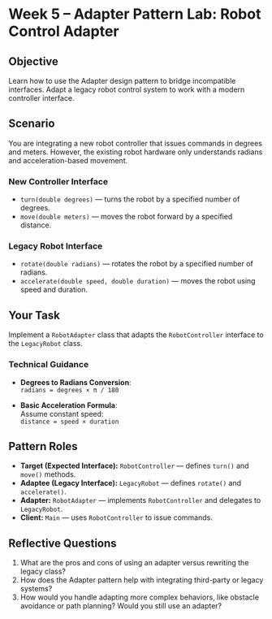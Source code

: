 # Week 5 – Adapter Pattern Lab: Robot Control Adapter

## Objective
Learn how to use the Adapter design pattern to bridge incompatible interfaces. Adapt a legacy robot control system to work with a modern controller interface.

## Scenario
You are integrating a new robot controller that issues commands in degrees and meters. However, the existing robot hardware only understands radians and acceleration-based movement.

### New Controller Interface
- `turn(double degrees)` — turns the robot by a specified number of degrees.
- `move(double meters)` — moves the robot forward by a specified distance.

### Legacy Robot Interface
- `rotate(double radians)` — rotates the robot by a specified number of radians.
- `accelerate(double speed, double duration)` — moves the robot using speed and duration.

## Your Task
Implement a `RobotAdapter` class that adapts the `RobotController` interface to the `LegacyRobot` class.

### Technical Guidance
- **Degrees to Radians Conversion**:  
  `radians = degrees × π / 180`

- **Basic Acceleration Formula**:  
  Assume constant speed:  
  `distance = speed × duration`  


## Pattern Roles
- **Target (Expected Interface):** `RobotController` — defines `turn()` and `move()` methods.
- **Adaptee (Legacy Interface):** `LegacyRobot` — defines `rotate()` and `accelerate()`.
- **Adapter:** `RobotAdapter` — implements `RobotController` and delegates to `LegacyRobot`.
- **Client:** `Main` — uses `RobotController` to issue commands.

## Reflective Questions
1. What are the pros and cons of using an adapter versus rewriting the legacy class?
2. How does the Adapter pattern help with integrating third-party or legacy systems?
3. How would you handle adapting more complex behaviors, like obstacle avoidance or path planning? Would you still use an adapter?
